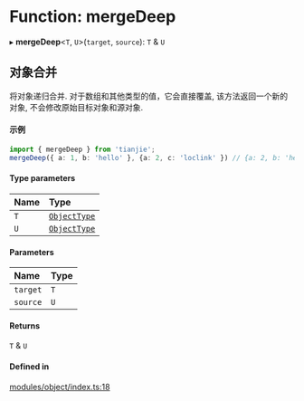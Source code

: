 # Function: mergeDeep

▸ **mergeDeep**<`T`, `U`\>(`target`, `source`): `T` & `U`

## 对象合并
将对象递归合并. 对于数组和其他类型的值，它会直接覆盖, 该方法返回一个新的对象, 不会修改原始目标对象和源对象.
 #### 示例
 ```ts
import { mergeDeep } from 'tianjie';
mergeDeep({ a: 1, b: 'hello' }, {a: 2, c: 'loclink' }) // {a: 2, b: 'hello', c: 'loclink'}

```

#### Type parameters

| Name | Type |
| :------ | :------ |
| `T` | [`ObjectType`](../types/ObjectType.md) |
| `U` | [`ObjectType`](../types/ObjectType.md) |

#### Parameters

| Name | Type |
| :------ | :------ |
| `target` | `T` |
| `source` | `U` |

#### Returns

`T` & `U`

#### Defined in

[modules/object/index.ts:18](https://github.com/loclink/tianjie/blob/d917073/src/modules/object/index.ts#L18)
